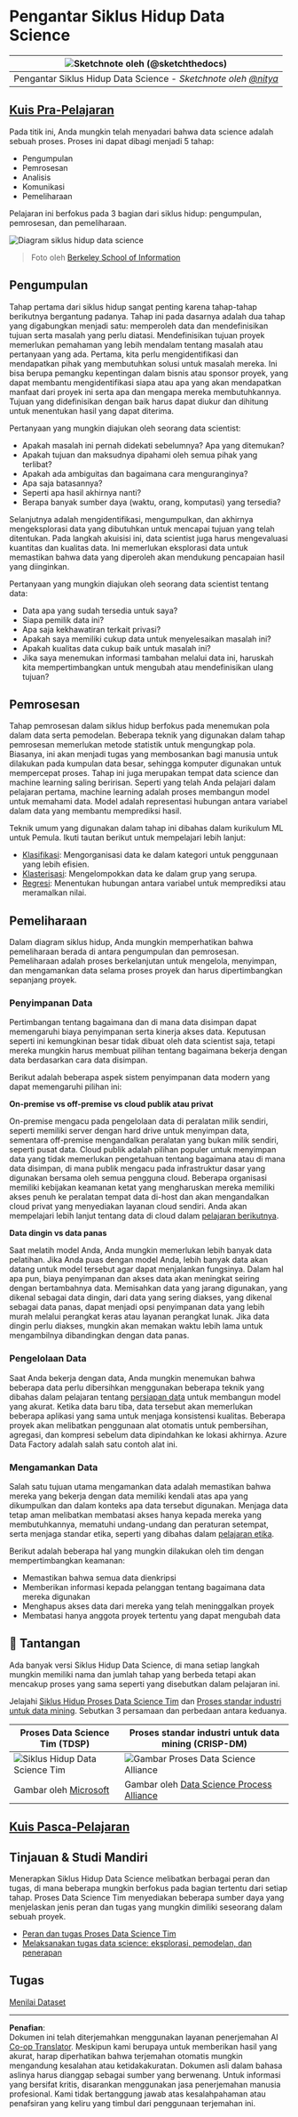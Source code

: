 <!--
CO_OP_TRANSLATOR_METADATA:
{
  "original_hash": "07e12a25d20b8f191e3cb651c27fdb2b",
  "translation_date": "2025-09-06T21:20:44+00:00",
  "source_file": "4-Data-Science-Lifecycle/14-Introduction/README.md",
  "language_code": "id"
}
-->
# Pengantar Siklus Hidup Data Science

|![ Sketchnote oleh [(@sketchthedocs)](https://sketchthedocs.dev) ](../../sketchnotes/14-DataScience-Lifecycle.png)|
|:---:|
| Pengantar Siklus Hidup Data Science - _Sketchnote oleh [@nitya](https://twitter.com/nitya)_ |

## [Kuis Pra-Pelajaran](https://ff-quizzes.netlify.app/en/ds/quiz/26)

Pada titik ini, Anda mungkin telah menyadari bahwa data science adalah sebuah proses. Proses ini dapat dibagi menjadi 5 tahap:

- Pengumpulan
- Pemrosesan
- Analisis
- Komunikasi
- Pemeliharaan

Pelajaran ini berfokus pada 3 bagian dari siklus hidup: pengumpulan, pemrosesan, dan pemeliharaan.

![Diagram siklus hidup data science](../../../../translated_images/data-science-lifecycle.a1e362637503c4fb0cd5e859d7552edcdb4aa629a279727008baa121f2d33f32.id.jpg)
> Foto oleh [Berkeley School of Information](https://ischoolonline.berkeley.edu/data-science/what-is-data-science/)

## Pengumpulan

Tahap pertama dari siklus hidup sangat penting karena tahap-tahap berikutnya bergantung padanya. Tahap ini pada dasarnya adalah dua tahap yang digabungkan menjadi satu: memperoleh data dan mendefinisikan tujuan serta masalah yang perlu diatasi. 
Mendefinisikan tujuan proyek memerlukan pemahaman yang lebih mendalam tentang masalah atau pertanyaan yang ada. Pertama, kita perlu mengidentifikasi dan mendapatkan pihak yang membutuhkan solusi untuk masalah mereka. Ini bisa berupa pemangku kepentingan dalam bisnis atau sponsor proyek, yang dapat membantu mengidentifikasi siapa atau apa yang akan mendapatkan manfaat dari proyek ini serta apa dan mengapa mereka membutuhkannya. Tujuan yang didefinisikan dengan baik harus dapat diukur dan dihitung untuk menentukan hasil yang dapat diterima.

Pertanyaan yang mungkin diajukan oleh seorang data scientist:
- Apakah masalah ini pernah didekati sebelumnya? Apa yang ditemukan?
- Apakah tujuan dan maksudnya dipahami oleh semua pihak yang terlibat?
- Apakah ada ambiguitas dan bagaimana cara menguranginya?
- Apa saja batasannya?
- Seperti apa hasil akhirnya nanti?
- Berapa banyak sumber daya (waktu, orang, komputasi) yang tersedia?

Selanjutnya adalah mengidentifikasi, mengumpulkan, dan akhirnya mengeksplorasi data yang dibutuhkan untuk mencapai tujuan yang telah ditentukan. Pada langkah akuisisi ini, data scientist juga harus mengevaluasi kuantitas dan kualitas data. Ini memerlukan eksplorasi data untuk memastikan bahwa data yang diperoleh akan mendukung pencapaian hasil yang diinginkan.

Pertanyaan yang mungkin diajukan oleh seorang data scientist tentang data:
- Data apa yang sudah tersedia untuk saya?
- Siapa pemilik data ini?
- Apa saja kekhawatiran terkait privasi?
- Apakah saya memiliki cukup data untuk menyelesaikan masalah ini?
- Apakah kualitas data cukup baik untuk masalah ini?
- Jika saya menemukan informasi tambahan melalui data ini, haruskah kita mempertimbangkan untuk mengubah atau mendefinisikan ulang tujuan?

## Pemrosesan

Tahap pemrosesan dalam siklus hidup berfokus pada menemukan pola dalam data serta pemodelan. Beberapa teknik yang digunakan dalam tahap pemrosesan memerlukan metode statistik untuk mengungkap pola. Biasanya, ini akan menjadi tugas yang membosankan bagi manusia untuk dilakukan pada kumpulan data besar, sehingga komputer digunakan untuk mempercepat proses. Tahap ini juga merupakan tempat data science dan machine learning saling beririsan. Seperti yang telah Anda pelajari dalam pelajaran pertama, machine learning adalah proses membangun model untuk memahami data. Model adalah representasi hubungan antara variabel dalam data yang membantu memprediksi hasil.

Teknik umum yang digunakan dalam tahap ini dibahas dalam kurikulum ML untuk Pemula. Ikuti tautan berikut untuk mempelajari lebih lanjut:

- [Klasifikasi](https://github.com/microsoft/ML-For-Beginners/tree/main/4-Classification): Mengorganisasi data ke dalam kategori untuk penggunaan yang lebih efisien.
- [Klasterisasi](https://github.com/microsoft/ML-For-Beginners/tree/main/5-Clustering): Mengelompokkan data ke dalam grup yang serupa.
- [Regresi](https://github.com/microsoft/ML-For-Beginners/tree/main/2-Regression): Menentukan hubungan antara variabel untuk memprediksi atau meramalkan nilai.

## Pemeliharaan

Dalam diagram siklus hidup, Anda mungkin memperhatikan bahwa pemeliharaan berada di antara pengumpulan dan pemrosesan. Pemeliharaan adalah proses berkelanjutan untuk mengelola, menyimpan, dan mengamankan data selama proses proyek dan harus dipertimbangkan sepanjang proyek.

### Penyimpanan Data

Pertimbangan tentang bagaimana dan di mana data disimpan dapat memengaruhi biaya penyimpanan serta kinerja akses data. Keputusan seperti ini kemungkinan besar tidak dibuat oleh data scientist saja, tetapi mereka mungkin harus membuat pilihan tentang bagaimana bekerja dengan data berdasarkan cara data disimpan.

Berikut adalah beberapa aspek sistem penyimpanan data modern yang dapat memengaruhi pilihan ini:

**On-premise vs off-premise vs cloud publik atau privat**

On-premise mengacu pada pengelolaan data di peralatan milik sendiri, seperti memiliki server dengan hard drive untuk menyimpan data, sementara off-premise mengandalkan peralatan yang bukan milik sendiri, seperti pusat data. Cloud publik adalah pilihan populer untuk menyimpan data yang tidak memerlukan pengetahuan tentang bagaimana atau di mana data disimpan, di mana publik mengacu pada infrastruktur dasar yang digunakan bersama oleh semua pengguna cloud. Beberapa organisasi memiliki kebijakan keamanan ketat yang mengharuskan mereka memiliki akses penuh ke peralatan tempat data di-host dan akan mengandalkan cloud privat yang menyediakan layanan cloud sendiri. Anda akan mempelajari lebih lanjut tentang data di cloud dalam [pelajaran berikutnya](https://github.com/microsoft/Data-Science-For-Beginners/tree/main/5-Data-Science-In-Cloud).

**Data dingin vs data panas**

Saat melatih model Anda, Anda mungkin memerlukan lebih banyak data pelatihan. Jika Anda puas dengan model Anda, lebih banyak data akan datang untuk model tersebut agar dapat menjalankan fungsinya. Dalam hal apa pun, biaya penyimpanan dan akses data akan meningkat seiring dengan bertambahnya data. Memisahkan data yang jarang digunakan, yang dikenal sebagai data dingin, dari data yang sering diakses, yang dikenal sebagai data panas, dapat menjadi opsi penyimpanan data yang lebih murah melalui perangkat keras atau layanan perangkat lunak. Jika data dingin perlu diakses, mungkin akan memakan waktu lebih lama untuk mengambilnya dibandingkan dengan data panas.

### Pengelolaan Data

Saat Anda bekerja dengan data, Anda mungkin menemukan bahwa beberapa data perlu dibersihkan menggunakan beberapa teknik yang dibahas dalam pelajaran tentang [persiapan data](https://github.com/microsoft/Data-Science-For-Beginners/tree/main/2-Working-With-Data/08-data-preparation) untuk membangun model yang akurat. Ketika data baru tiba, data tersebut akan memerlukan beberapa aplikasi yang sama untuk menjaga konsistensi kualitas. Beberapa proyek akan melibatkan penggunaan alat otomatis untuk pembersihan, agregasi, dan kompresi sebelum data dipindahkan ke lokasi akhirnya. Azure Data Factory adalah salah satu contoh alat ini.

### Mengamankan Data

Salah satu tujuan utama mengamankan data adalah memastikan bahwa mereka yang bekerja dengan data memiliki kendali atas apa yang dikumpulkan dan dalam konteks apa data tersebut digunakan. Menjaga data tetap aman melibatkan membatasi akses hanya kepada mereka yang membutuhkannya, mematuhi undang-undang dan peraturan setempat, serta menjaga standar etika, seperti yang dibahas dalam [pelajaran etika](https://github.com/microsoft/Data-Science-For-Beginners/tree/main/1-Introduction/02-ethics).

Berikut adalah beberapa hal yang mungkin dilakukan oleh tim dengan mempertimbangkan keamanan:
- Memastikan bahwa semua data dienkripsi
- Memberikan informasi kepada pelanggan tentang bagaimana data mereka digunakan
- Menghapus akses data dari mereka yang telah meninggalkan proyek
- Membatasi hanya anggota proyek tertentu yang dapat mengubah data

## 🚀 Tantangan

Ada banyak versi Siklus Hidup Data Science, di mana setiap langkah mungkin memiliki nama dan jumlah tahap yang berbeda tetapi akan mencakup proses yang sama seperti yang disebutkan dalam pelajaran ini.

Jelajahi [Siklus Hidup Proses Data Science Tim](https://docs.microsoft.com/en-us/azure/architecture/data-science-process/lifecycle) dan [Proses standar industri untuk data mining](https://www.datascience-pm.com/crisp-dm-2/). Sebutkan 3 persamaan dan perbedaan antara keduanya.

|Proses Data Science Tim (TDSP)|Proses standar industri untuk data mining (CRISP-DM)|
|--|--|
|![Siklus Hidup Data Science Tim](../../../../translated_images/tdsp-lifecycle2.e19029d598e2e73d5ef8a4b98837d688ec6044fe332c905d4dbb69eb6d5c1d96.id.png) | ![Gambar Proses Data Science Alliance](../../../../translated_images/CRISP-DM.8bad2b4c66e62aa75278009e38e3e99902c73b0a6f63fd605a67c687a536698c.id.png) |
| Gambar oleh [Microsoft](https://docs.microsoft.comazure/architecture/data-science-process/lifecycle) | Gambar oleh [Data Science Process Alliance](https://www.datascience-pm.com/crisp-dm-2/) |

## [Kuis Pasca-Pelajaran](https://ff-quizzes.netlify.app/en/ds/quiz/27)

## Tinjauan & Studi Mandiri

Menerapkan Siklus Hidup Data Science melibatkan berbagai peran dan tugas, di mana beberapa mungkin berfokus pada bagian tertentu dari setiap tahap. Proses Data Science Tim menyediakan beberapa sumber daya yang menjelaskan jenis peran dan tugas yang mungkin dimiliki seseorang dalam sebuah proyek.

* [Peran dan tugas Proses Data Science Tim](https://docs.microsoft.com/en-us/azure/architecture/data-science-process/roles-tasks)
* [Melaksanakan tugas data science: eksplorasi, pemodelan, dan penerapan](https://docs.microsoft.com/en-us/azure/architecture/data-science-process/execute-data-science-tasks)

## Tugas

[Menilai Dataset](assignment.md)

---

**Penafian**:  
Dokumen ini telah diterjemahkan menggunakan layanan penerjemahan AI [Co-op Translator](https://github.com/Azure/co-op-translator). Meskipun kami berupaya untuk memberikan hasil yang akurat, harap diperhatikan bahwa terjemahan otomatis mungkin mengandung kesalahan atau ketidakakuratan. Dokumen asli dalam bahasa aslinya harus dianggap sebagai sumber yang berwenang. Untuk informasi yang bersifat kritis, disarankan menggunakan jasa penerjemahan manusia profesional. Kami tidak bertanggung jawab atas kesalahpahaman atau penafsiran yang keliru yang timbul dari penggunaan terjemahan ini.